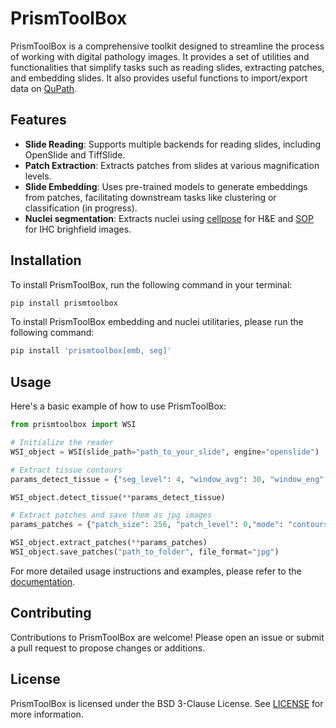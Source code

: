# PrismToolBox

PrismToolBox is a comprehensive toolkit designed to streamline the process of working with digital pathology images. It provides a set of utilities and functionalities that simplify tasks such as reading slides, extracting patches, and embedding slides. It also provides useful functions to import/export data on [QuPath](https://qupath.github.io/).

## Features

- **Slide Reading**: Supports multiple backends for reading slides, including OpenSlide and TiffSlide.
- **Patch Extraction**: Extracts patches from slides at various magnification levels.
- **Slide Embedding**: Uses pre-trained models to generate embeddings from patches, facilitating downstream tasks like clustering or classification (in progress).
- **Nuclei segmentation**: Extracts nuclei using [cellpose](https://cellpose.readthedocs.io/en/latest/index.html) for H&E and [SOP](https://github.com/loic-lb/Unsupervised-Nuclei-Segmentation-using-Spatial-Organization-Priors) for IHC brighfield images.

## Installation

To install PrismToolBox, run the following command in your terminal:

```bash
pip install prismtoolbox
```

To install PrismToolBox embedding and nuclei utilitaries, please run the following command:

```bash
pip install 'prismtoolbox[emb, seg]'
```

## Usage
Here's a basic example of how to use PrismToolBox:

```python
from prismtoolbox import WSI

# Initialize the reader
WSI_object = WSI(slide_path="path_to_your_slide", engine="openslide")

# Extract tissue contours
params_detect_tissue = {"seg_level": 4, "window_avg": 30, "window_eng": 5, "thresh": 90, "area_min": 1.5e3}

WSI_object.detect_tissue(**params_detect_tissue)

# Extract patches and save them as jpg images
params_patches = {"patch_size": 256, "patch_level": 0,"mode": "contours", "contours_mode": "four_pt_hard"}

WSI_object.extract_patches(**params_patches)
WSI_object.save_patches("path_to_folder", file_format="jpg")
```

For more detailed usage instructions and examples, please refer to the [documentation](https://gustaveroussy.github.io/prismtoolbox/).

## Contributing

Contributions to PrismToolBox are welcome! Please open an issue or submit a pull request to propose changes or additions.

## License

PrismToolBox is licensed under the BSD 3-Clause License. See [LICENSE](./LICENSE) for more information.

